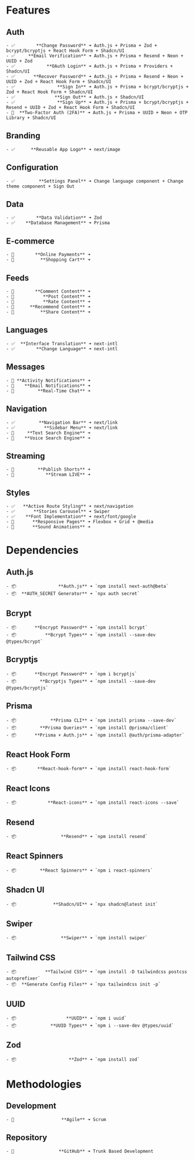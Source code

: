 # Features

  ## Auth
    - ✅        **Change Password** ➜ Auth.js + Prisma + Zod + bcrypt/bcryptjs + React Hook Form + Shadcn/UI
    - ✅     **Email Verification** ➜ Auth.js + Prisma + Resend + Neon + UUID + Zod
    - ✅            **OAuth Login** ➜ Auth.js + Prisma + Providers + Shadcn/UI
    - ✅       **Recover Password** ➜ Auth.js + Prisma + Resend + Neon + UUID + Zod + React Hook Form + Shadcn/UI
    - ✅                **Sign In** ➜ Auth.js + Prisma + bcrypt/bcryptjs + Zod + React Hook Form + Shadcn/UI
    - ✅               **Sign Out** ➜ Auth.js + Shadcn/UI
    - ✅                **Sign Up** ➜ Auth.js + Prisma + bcrypt/bcryptjs + Resend + UUID + Zod + React Hook Form + Shadcn/UI
    - 🚧  **Two-Factor Auth (2FA)** ➜ Auth.js + Prisma + UUID + Neon + OTP Library + Shadcn/UI
  ## Branding
    - ✅      **Reusable App Logo** ➜ next/image
  ## Configuration
    - ✅         **Settings Panel** ➜ Change language component + Change theme component + Sign Out
  ## Data
    - ✅        **Data Validation** ➜ Zod
    - ✅    **Database Management** ➜ Prisma
  ## E-commerce
    - 🚧        **Online Payments** ➜
    - 🚧          **Shopping Cart** ➜
  ## Feeds
    - 🚧        **Comment Content** ➜
    - 🚧           **Post Content** ➜
    - 🚧           **Rate Content** ➜
    - 🚧      **Recommend Content** ➜
    - 🚧          **Share Content** ➜
  ## Languages
    - ✅  **Interface Translation** ➜ next-intl
    - ✅        **Change Language** ➜ next-intl
  ## Messages
    - 🚧 **Activity Notifications** ➜
    - 🚧    **Email Notifications** ➜
    - 🚧         **Real-Time Chat** ➜
  ## Navigation
    - ✅         **Navigation Bar** ➜ next/link
    - ✅           **Sidebar Menu** ➜ next/link
    - 🚧     **Text Search Engine** ➜
    - 🚧    **Voice Search Engine** ➜
  ## Streaming
    - 🚧         **Publish Shorts** ➜
    - 🚧            **Stream LIVE** ➜
  ## Styles
    - ✅   **Active Route Styling** ➜ next/navigation
    - ✅       **Stories Carousel** ➜ Swiper
    - ✅    **Font Implementation** ➜ next/font/google
    - 🚧       **Responsive Pages** ➜ Flexbox + Grid + @media
    - 🚧       **Sound Animations** ➜

# Dependencies

  ## Auth.js
    - 📦                **Auth.js** ➜ `npm install next-auth@beta`
    - 📦  **AUTH_SECRET Generator** ➜ `npx auth secret`
  ## Bcrypt
    - 📦       **Encrypt Password** ➜ `npm install bcrypt`
    - 📦           **Bcrypt Types** ➜ `npm install --save-dev @types/bcrypt`
  ## Bcryptjs
    - 📦       **Encrypt Password** ➜ `npm i bcryptjs`
    - 📦         **Bcryptjs Types** ➜ `npm install --save-dev @types/bcryptjs`
  ## Prisma
    - 📦             **Prisma CLI** ➜ `npm install prisma --save-dev`
    - 📦         **Prisma Queries** ➜ `npm install @prisma/client`
    - 📦       **Prisma + Auth.js** ➜ `npm install @auth/prisma-adapter`
  ## React Hook Form
    - 📦        **React-hook-form** ➜ `npm install react-hook-form`
  ## React Icons
    - 📦            **React-icons** ➜ `npm install react-icons --save`
  ## Resend
    - 📦                 **Resend** ➜ `npm install resend`
  ## React Spinners
    - 📦         **React Spinners** ➜ `npm i react-spinners`
  ## Shadcn UI
    - 📦              **Shadcn/UI** ➜ `npx shadcn@latest init`
  ## Swiper
    - 📦                 **Swiper** ➜ `npm install swiper`
  ## Tailwind CSS
    - 📦           **Tailwind CSS** ➜ `npm install -D tailwindcss postcss autoprefixer`
    - 📦  **Generate Config Files** ➜ `npx tailwindcss init -p`
  ## UUID
    - 📦                   **UUID** ➜ `npm i uuid`
    - 📦             **UUID Types** ➜ `npm i --save-dev @types/uuid`
  ## Zod
    - 📦                    **Zod** ➜ `npm install zod`

# Methodologies

  ## Development
    - 🔄                  **Agile** ➜ Scrum
  ## Repository
    - 🔄                 **GitHub** ➜ Trunk Based Development
